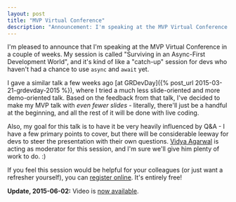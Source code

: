 ```yaml
---
layout: post
title: "MVP Virtual Conference"
description: "Announcement: I'm speaking at the MVP Virtual Conference in 2015."
---
```


I'm pleased to announce that I'm speaking at the MVP Virtual Conference in a couple of weeks. My session is called "Surviving in an Async-First Development World", and it's kind of like a "catch-up" session for devs who haven't had a chance to use `async` and `await` yet.

I gave a similar talk a few weeks ago [at GRDevDay]({% post_url 2015-03-21-grdevday-2015 %}), where I tried a much less slide-oriented and more demo-oriented talk. Based on the feedback from that talk, I've decided to make my MVP talk with *even fewer slides* - literally, there'll just be a handful at the beginning, and all the rest of it will be done with live coding.

Also, my goal for this talk is to have it be very heavily influenced by Q&amp;A - I have a few primary points to cover, but there will be considerable leeway for devs to steer the presentation with their own questions. [Vidya Agarwal](https://mvp.microsoft.com/en-us/mvp/Vidya%20Vrat%20Agarwal-5000564) is acting as moderator for this session, and I'm sure we'll give him plenty of work to do. :)

If you feel this session would be helpful for your colleagues (or just want a refresher yourself), you can [register online](http://aka.ms/mvpvirtualconference2015). It's entirely free!

**Update, 2015-06-02:** Video is [now available](http://channel9.msdn.com/Events/MVP-Virtual-Conference/MVP-Virtual-Conference-Americas-2015/Dev2-Surviving-in-an-Async-First-Development-World).